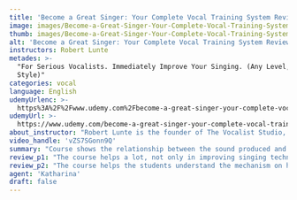 ```yaml
---
title: 'Become a Great Singer: Your Complete Vocal Training System Review'
image: images/Become-a-Great-Singer-Your-Complete-Vocal-Training-System-Review.jpeg
thumb: images/Become-a-Great-Singer-Your-Complete-Vocal-Training-System-Review.jpeg
alt: 'Become a Great Singer: Your Complete Vocal Training System Review'
instructors: Robert Lunte
metades: >-
  "For Serious Vocalists. Immediately Improve Your Singing. (Any Level, Any
  Style)"
categories: vocal
language: English
udemyUrlenc: >-
  https%3A%2F%2Fwww.udemy.com%2Fbecome-a-great-singer-your-complete-vocal-training-system%2F
udemyUrl: >-
  https://www.udemy.com/become-a-great-singer-your-complete-vocal-training-system/
about_instructor: "Robert Lunte is the founder of The Vocalist Studio, a globally-recognized training school for singing, public speaking, voice consultation and vocal instruction. He also published best-selling books and produced popular courses for vocal training. he also found The Modern Vocalist World which is the number one resource for all thing related to vocal training on the internet. "
video_handle: 'vZS7SGonn9Q'
summary: "Course shows the relationship between the sound produced and the part of the vocal system necessary. The instructor is very enthusiasatic and engages a lot with his students."
review_p1: "The course helps a lot, not only in improving singing technique but also in communication. It has good voice development lessons that help students to correct and realize their mistakes while singing. The lessons provide the students with a solid background on singing and teaches them the right techniques. It shows a lot of modern styles and great techniques for changing the way people sing. The instructor is practical and realistic with his teaching approach. He incorporates scientific-method in his teaching in order to solidify the lesson in the students and is generally an uplifting person. He engages a lot with his students and helps them with their problems. His teaching approach helps in making the students understand the relationship between sound and the parts of the vocal system."
review_p2: "The course helps the students understand the mechanism on how the voice works and the effect of changes on the outcome of the sound. There are a lot of information that is demonstrated perfectly and the video for the lessons are of high-quality. There are a lot of exercises available for the students to supplement their lessons. The content is very comprehensive and helps develop the students with additional practice.  There are a lot of lessons that are explained with great details so that the students would not feel lost."
agent: 'Katharina'
draft: false
---
```


